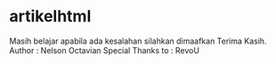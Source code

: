 # artikelhtml

Masih belajar apabila ada kesalahan silahkan dimaafkan Terima Kasih.
Author : Nelson Octavian
Special Thanks to : RevoU
